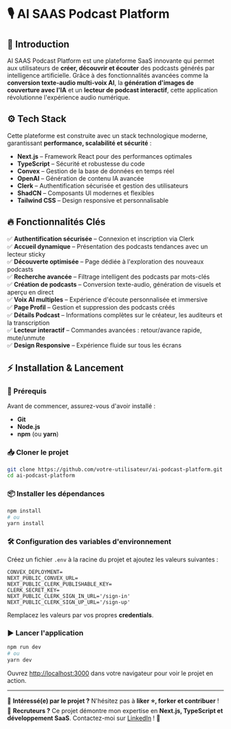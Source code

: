 # 🎙️ AI SAAS Podcast Platform

## 🚀 Introduction
AI SAAS Podcast Platform est une plateforme SaaS innovante qui permet aux utilisateurs de **créer, découvrir et écouter** des podcasts générés par intelligence artificielle. Grâce à des fonctionnalités avancées comme la **conversion texte-audio multi-voix AI**, la **génération d'images de couverture avec l'IA** et un **lecteur de podcast interactif**, cette application révolutionne l'expérience audio numérique.

## ⚙️ Tech Stack
Cette plateforme est construite avec un stack technologique moderne, garantissant **performance, scalabilité et sécurité** :

- **Next.js** – Framework React pour des performances optimales
- **TypeScript** – Sécurité et robustesse du code
- **Convex** – Gestion de la base de données en temps réel
- **OpenAI** – Génération de contenu IA avancée
- **Clerk** – Authentification sécurisée et gestion des utilisateurs
- **ShadCN** – Composants UI modernes et flexibles
- **Tailwind CSS** – Design responsive et personnalisable

## 🔥 Fonctionnalités Clés
✅ **Authentification sécurisée** – Connexion et inscription via Clerk  
✅ **Accueil dynamique** – Présentation des podcasts tendances avec un lecteur sticky  
✅ **Découverte optimisée** – Page dédiée à l'exploration des nouveaux podcasts  
✅ **Recherche avancée** – Filtrage intelligent des podcasts par mots-clés  
✅ **Création de podcasts** – Conversion texte-audio, génération de visuels et aperçu en direct  
✅ **Voix AI multiples** – Expérience d'écoute personnalisée et immersive  
✅ **Page Profil** – Gestion et suppression des podcasts créés  
✅ **Détails Podcast** – Informations complètes sur le créateur, les auditeurs et la transcription  
✅ **Lecteur interactif** – Commandes avancées : retour/avance rapide, mute/unmute  
✅ **Design Responsive** – Expérience fluide sur tous les écrans  

## ⚡ Installation & Lancement
### 📌 Prérequis
Avant de commencer, assurez-vous d'avoir installé :
- **Git**
- **Node.js**
- **npm** (ou **yarn**)

### 📥 Cloner le projet
```bash
git clone https://github.com/votre-utilisateur/ai-podcast-platform.git
cd ai-podcast-platform
```

### 📦 Installer les dépendances
```bash
npm install
# ou
yarn install
```

### 🛠️ Configuration des variables d'environnement
Créez un fichier `.env` à la racine du projet et ajoutez les valeurs suivantes :
```env
CONVEX_DEPLOYMENT=
NEXT_PUBLIC_CONVEX_URL=
NEXT_PUBLIC_CLERK_PUBLISHABLE_KEY=
CLERK_SECRET_KEY=
NEXT_PUBLIC_CLERK_SIGN_IN_URL='/sign-in'
NEXT_PUBLIC_CLERK_SIGN_UP_URL='/sign-up'
```
Remplacez les valeurs par vos propres **credentials**.

### ▶️ Lancer l'application
```bash
npm run dev
# ou
yarn dev
```
Ouvrez [http://localhost:3000](http://localhost:3000) dans votre navigateur pour voir le projet en action.

---
📢 **Intéressé(e) par le projet ?** N'hésitez pas à **liker ⭐, forker et contribuer** !  
💼 **Recruteurs ?** Ce projet démontre mon expertise en **Next.js, TypeScript et développement SaaS**. Contactez-moi sur [LinkedIn](https://www.linkedin.com/in/sellem-beye) ! 🚀

